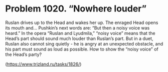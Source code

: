 # Problem 1020. “Nowhere louder”

Ruslan drives up to the Head and wakes her up. The enraged Head opens its mouth and... Pushkin’s next words are: “But then a noisy voice was heard.” In the opera “Ruslan and Lyudmila,” “noisy voice” means that the Head’s part should sound much louder than Ruslan’s part. But in a duet, Ruslan also cannot sing quietly - he is angry at an unexpected obstacle, and his part must sound as loud as possible. How to show the “noisy voice” of the Head’s party?

(https://www.trizland.ru/tasks/1826/)